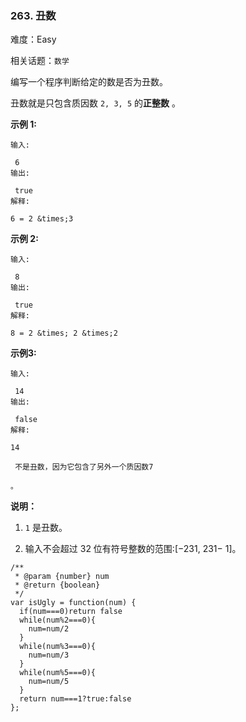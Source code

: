 ### 263. 丑数

难度：Easy

相关话题：`数学`

编写一个程序判断给定的数是否为丑数。



丑数就是只包含质因数 `2, 3, 5` 的**正整数** 。



**示例 1:** 



```
输入:

 6
输出:

 true
解释:

6 = 2 &times;3
```


**示例 2:** 



```
输入:

 8
输出:

 true
解释:

8 = 2 &times; 2 &times;2
```


**示例3:** 



```
输入:

 14
输出:

 false 
解释:

14

 不是丑数，因为它包含了另外一个质因数7

。
```


**说明：** 




1.  `1` 是丑数。

2. 输入不会超过 32 位有符号整数的范围:[&minus;231, 231&minus; 1]。




```
/**
 * @param {number} num
 * @return {boolean}
 */
var isUgly = function(num) {
  if(num===0)return false
  while(num%2===0){
    num=num/2
  }
  while(num%3===0){
    num=num/3
  }
  while(num%5===0){
    num=num/5
  }
  return num===1?true:false
};
```

